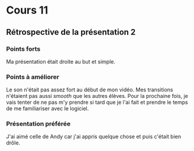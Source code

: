 # Cours 11
## Rétrospective de la présentation 2

### Points forts
Ma présentation était droite au but et simple.

### Points à améliorer
Le son n'était pas assez fort au début de mon vidéo. 
Mes transitions n'étaient pas aussi *smooth* que les autres élèves. 
Pour la prochaine fois, je vais tenter de ne pas m'y prendre si tard que je l'ai fait et prendre le temps de me familiariser avec le logiciel.


### Présentation préférée
J'ai aimé celle de Andy car j'ai appris quelque chose et puis c'était bien drôle. 
